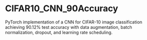 # CIFAR10_CNN_90Accuracy
PyTorch implementation of a CNN for CIFAR-10 image classification achieving 90.12% test accuracy with data augmentation, batch normalization, dropout, and learning rate scheduling.
